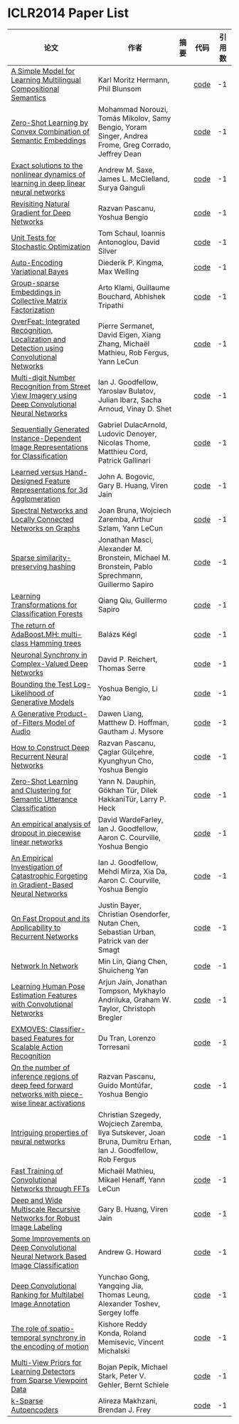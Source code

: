 # ICLR2014 Paper List

|论文|作者|摘要|代码|引用数|
|---|---|---|---|---|
|[A Simple Model for Learning Multilingual Compositional Semantics](http://arxiv.org/abs/1312.6173)|Karl Moritz Hermann, Phil Blunsom||[code](https://paperswithcode.com/search?q_meta=&q_type=&q=A+Simple+Model+for+Learning+Multilingual+Compositional+Semantics)|-1|
|[Zero-Shot Learning by Convex Combination of Semantic Embeddings](http://arxiv.org/abs/1312.5650)|Mohammad Norouzi, Tomás Mikolov, Samy Bengio, Yoram Singer, Andrea Frome, Greg Corrado, Jeffrey Dean||[code](https://paperswithcode.com/search?q_meta=&q_type=&q=Zero-Shot+Learning+by+Convex+Combination+of+Semantic+Embeddings)|-1|
|[Exact solutions to the nonlinear dynamics of learning in deep linear neural networks](http://arxiv.org/abs/1312.6120)|Andrew M. Saxe, James L. McClelland, Surya Ganguli||[code](https://paperswithcode.com/search?q_meta=&q_type=&q=Exact+solutions+to+the+nonlinear+dynamics+of+learning+in+deep+linear+neural+networks)|-1|
|[Revisiting Natural Gradient for Deep Networks](http://arxiv.org/abs/1301.3584)|Razvan Pascanu, Yoshua Bengio||[code](https://paperswithcode.com/search?q_meta=&q_type=&q=Revisiting+Natural+Gradient+for+Deep+Networks)|-1|
|[Unit Tests for Stochastic Optimization](http://arxiv.org/abs/1312.6055)|Tom Schaul, Ioannis Antonoglou, David Silver||[code](https://paperswithcode.com/search?q_meta=&q_type=&q=Unit+Tests+for+Stochastic+Optimization)|-1|
|[Auto-Encoding Variational Bayes](http://arxiv.org/abs/1312.6114)|Diederik P. Kingma, Max Welling||[code](https://paperswithcode.com/search?q_meta=&q_type=&q=Auto-Encoding+Variational+Bayes)|-1|
|[Group-sparse Embeddings in Collective Matrix Factorization](http://arxiv.org/abs/1312.5921)|Arto Klami, Guillaume Bouchard, Abhishek Tripathi||[code](https://paperswithcode.com/search?q_meta=&q_type=&q=Group-sparse+Embeddings+in+Collective+Matrix+Factorization)|-1|
|[OverFeat: Integrated Recognition, Localization and Detection using Convolutional Networks](http://arxiv.org/abs/1312.6229)|Pierre Sermanet, David Eigen, Xiang Zhang, Michaël Mathieu, Rob Fergus, Yann LeCun||[code](https://paperswithcode.com/search?q_meta=&q_type=&q=OverFeat:+Integrated+Recognition,+Localization+and+Detection+using+Convolutional+Networks)|-1|
|[Multi-digit Number Recognition from Street View Imagery using Deep Convolutional Neural Networks](http://arxiv.org/abs/1312.6082)|Ian J. Goodfellow, Yaroslav Bulatov, Julian Ibarz, Sacha Arnoud, Vinay D. Shet||[code](https://paperswithcode.com/search?q_meta=&q_type=&q=Multi-digit+Number+Recognition+from+Street+View+Imagery+using+Deep+Convolutional+Neural+Networks)|-1|
|[Sequentially Generated Instance-Dependent Image Representations for Classification](http://arxiv.org/abs/1312.6594)|Gabriel DulacArnold, Ludovic Denoyer, Nicolas Thome, Matthieu Cord, Patrick Gallinari||[code](https://paperswithcode.com/search?q_meta=&q_type=&q=Sequentially+Generated+Instance-Dependent+Image+Representations+for+Classification)|-1|
|[Learned versus Hand-Designed Feature Representations for 3d Agglomeration](http://arxiv.org/abs/1312.6159)|John A. Bogovic, Gary B. Huang, Viren Jain||[code](https://paperswithcode.com/search?q_meta=&q_type=&q=Learned+versus+Hand-Designed+Feature+Representations+for+3d+Agglomeration)|-1|
|[Spectral Networks and Locally Connected Networks on Graphs](http://arxiv.org/abs/1312.6203)|Joan Bruna, Wojciech Zaremba, Arthur Szlam, Yann LeCun||[code](https://paperswithcode.com/search?q_meta=&q_type=&q=Spectral+Networks+and+Locally+Connected+Networks+on+Graphs)|-1|
|[Sparse similarity-preserving hashing](http://arxiv.org/abs/1312.5479)|Jonathan Masci, Alexander M. Bronstein, Michael M. Bronstein, Pablo Sprechmann, Guillermo Sapiro||[code](https://paperswithcode.com/search?q_meta=&q_type=&q=Sparse+similarity-preserving+hashing)|-1|
|[Learning Transformations for Classification Forests](http://arxiv.org/abs/1312.5604)|Qiang Qiu, Guillermo Sapiro||[code](https://paperswithcode.com/search?q_meta=&q_type=&q=Learning+Transformations+for+Classification+Forests)|-1|
|[The return of AdaBoost.MH: multi-class Hamming trees](http://arxiv.org/abs/1312.6086)|Balázs Kégl||[code](https://paperswithcode.com/search?q_meta=&q_type=&q=The+return+of+AdaBoost.MH:+multi-class+Hamming+trees)|-1|
|[Neuronal Synchrony in Complex-Valued Deep Networks](http://arxiv.org/abs/1312.6115)|David P. Reichert, Thomas Serre||[code](https://paperswithcode.com/search?q_meta=&q_type=&q=Neuronal+Synchrony+in+Complex-Valued+Deep+Networks)|-1|
|[Bounding the Test Log-Likelihood of Generative Models](http://arxiv.org/abs/1311.6184)|Yoshua Bengio, Li Yao||[code](https://paperswithcode.com/search?q_meta=&q_type=&q=Bounding+the+Test+Log-Likelihood+of+Generative+Models)|-1|
|[A Generative Product-of-Filters Model of Audio](http://arxiv.org/abs/1312.5857)|Dawen Liang, Matthew D. Hoffman, Gautham J. Mysore||[code](https://paperswithcode.com/search?q_meta=&q_type=&q=A+Generative+Product-of-Filters+Model+of+Audio)|-1|
|[How to Construct Deep Recurrent Neural Networks](http://arxiv.org/abs/1312.6026)|Razvan Pascanu, Çaglar Gülçehre, Kyunghyun Cho, Yoshua Bengio||[code](https://paperswithcode.com/search?q_meta=&q_type=&q=How+to+Construct+Deep+Recurrent+Neural+Networks)|-1|
|[Zero-Shot Learning and Clustering for Semantic Utterance Classification](http://arxiv.org/abs/1401.0509)|Yann N. Dauphin, Gökhan Tür, Dilek HakkaniTür, Larry P. Heck||[code](https://paperswithcode.com/search?q_meta=&q_type=&q=Zero-Shot+Learning+and+Clustering+for+Semantic+Utterance+Classification)|-1|
|[An empirical analysis of dropout in piecewise linear networks](http://arxiv.org/abs/1312.6197)|David WardeFarley, Ian J. Goodfellow, Aaron C. Courville, Yoshua Bengio||[code](https://paperswithcode.com/search?q_meta=&q_type=&q=An+empirical+analysis+of+dropout+in+piecewise+linear+networks)|-1|
|[An Empirical Investigation of Catastrophic Forgeting in Gradient-Based Neural Networks](http://arxiv.org/abs/1312.6211)|Ian J. Goodfellow, Mehdi Mirza, Xia Da, Aaron C. Courville, Yoshua Bengio||[code](https://paperswithcode.com/search?q_meta=&q_type=&q=An+Empirical+Investigation+of+Catastrophic+Forgeting+in+Gradient-Based+Neural+Networks)|-1|
|[On Fast Dropout and its Applicability to Recurrent Networks](http://arxiv.org/abs/1311.0701)|Justin Bayer, Christian Osendorfer, Nutan Chen, Sebastian Urban, Patrick van der Smagt||[code](https://paperswithcode.com/search?q_meta=&q_type=&q=On+Fast+Dropout+and+its+Applicability+to+Recurrent+Networks)|-1|
|[Network In Network](http://arxiv.org/abs/1312.4400)|Min Lin, Qiang Chen, Shuicheng Yan||[code](https://paperswithcode.com/search?q_meta=&q_type=&q=Network+In+Network)|-1|
|[Learning Human Pose Estimation Features with Convolutional Networks](http://arxiv.org/abs/1312.7302)|Arjun Jain, Jonathan Tompson, Mykhaylo Andriluka, Graham W. Taylor, Christoph Bregler||[code](https://paperswithcode.com/search?q_meta=&q_type=&q=Learning+Human+Pose+Estimation+Features+with+Convolutional+Networks)|-1|
|[EXMOVES: Classifier-based Features for Scalable Action Recognition](http://arxiv.org/abs/1312.5785)|Du Tran, Lorenzo Torresani||[code](https://paperswithcode.com/search?q_meta=&q_type=&q=EXMOVES:+Classifier-based+Features+for+Scalable+Action+Recognition)|-1|
|[On the number of inference regions of deep feed forward networks with piece-wise linear activations](http://arxiv.org/abs/1312.6098)|Razvan Pascanu, Guido Montúfar, Yoshua Bengio||[code](https://paperswithcode.com/search?q_meta=&q_type=&q=On+the+number+of+inference+regions+of+deep+feed+forward+networks+with+piece-wise+linear+activations)|-1|
|[Intriguing properties of neural networks](http://arxiv.org/abs/1312.6199)|Christian Szegedy, Wojciech Zaremba, Ilya Sutskever, Joan Bruna, Dumitru Erhan, Ian J. Goodfellow, Rob Fergus||[code](https://paperswithcode.com/search?q_meta=&q_type=&q=Intriguing+properties+of+neural+networks)|-1|
|[Fast Training of Convolutional Networks through FFTs](http://arxiv.org/abs/1312.5851)|Michaël Mathieu, Mikael Henaff, Yann LeCun||[code](https://paperswithcode.com/search?q_meta=&q_type=&q=Fast+Training+of+Convolutional+Networks+through+FFTs)|-1|
|[Deep and Wide Multiscale Recursive Networks for Robust Image Labeling](http://arxiv.org/abs/1310.0354)|Gary B. Huang, Viren Jain||[code](https://paperswithcode.com/search?q_meta=&q_type=&q=Deep+and+Wide+Multiscale+Recursive+Networks+for+Robust+Image+Labeling)|-1|
|[Some Improvements on Deep Convolutional Neural Network Based Image Classification](http://arxiv.org/abs/1312.5402)|Andrew G. Howard||[code](https://paperswithcode.com/search?q_meta=&q_type=&q=Some+Improvements+on+Deep+Convolutional+Neural+Network+Based+Image+Classification)|-1|
|[Deep Convolutional Ranking for Multilabel Image Annotation](http://arxiv.org/abs/1312.4894)|Yunchao Gong, Yangqing Jia, Thomas Leung, Alexander Toshev, Sergey Ioffe||[code](https://paperswithcode.com/search?q_meta=&q_type=&q=Deep+Convolutional+Ranking+for+Multilabel+Image+Annotation)|-1|
|[The role of spatio-temporal synchrony in the encoding of motion](http://arxiv.org/abs/1306.3162)|Kishore Reddy Konda, Roland Memisevic, Vincent Michalski||[code](https://paperswithcode.com/search?q_meta=&q_type=&q=The+role+of+spatio-temporal+synchrony+in+the+encoding+of+motion)|-1|
|[Multi-View Priors for Learning Detectors from Sparse Viewpoint Data](http://arxiv.org/abs/1312.6095)|Bojan Pepik, Michael Stark, Peter V. Gehler, Bernt Schiele||[code](https://paperswithcode.com/search?q_meta=&q_type=&q=Multi-View+Priors+for+Learning+Detectors+from+Sparse+Viewpoint+Data)|-1|
|[k-Sparse Autoencoders](http://arxiv.org/abs/1312.5663)|Alireza Makhzani, Brendan J. Frey||[code](https://paperswithcode.com/search?q_meta=&q_type=&q=k-Sparse+Autoencoders)|-1|
